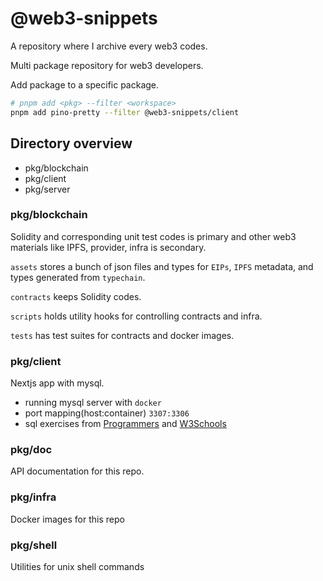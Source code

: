 # @web3-snippets

A repository where I archive every web3 codes.

Multi package repository for web3 developers.

Add package to a specific package.

```sh
# pnpm add <pkg> --filter <workspace>
pnpm add pino-pretty --filter @web3-snippets/client
```

## Directory overview

- pkg/blockchain
- pkg/client
- pkg/server

### pkg/blockchain

Solidity and corresponding unit test codes is primary and other web3 materials like IPFS, provider, infra is secondary.

`assets` stores a bunch of json files and types for `EIPs`, `IPFS` metadata, and types generated from `typechain`.

`contracts` keeps Solidity codes.

`scripts` holds utility hooks for controlling contracts and infra.

`tests` has test suites for contracts and docker images.

### pkg/client

Nextjs app with mysql.

- running mysql server with `docker`
- port mapping(host:container) `3307:3306`
- sql exercises from [Programmers](https://school.programmers.co.kr/learn/challenges?tab=sql_practice_kit) and  [W3Schools](https://www.w3schools.com/sql/exercise.asp?filename=exercise_functions1)


### pkg/doc

API documentation for this repo.

### pkg/infra

Docker images for this repo

### pkg/shell

Utilities for unix shell commands